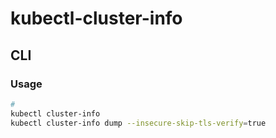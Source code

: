 # kubectl-cluster-info

## CLI

### Usage

```sh
#
kubectl cluster-info
kubectl cluster-info dump --insecure-skip-tls-verify=true
```
